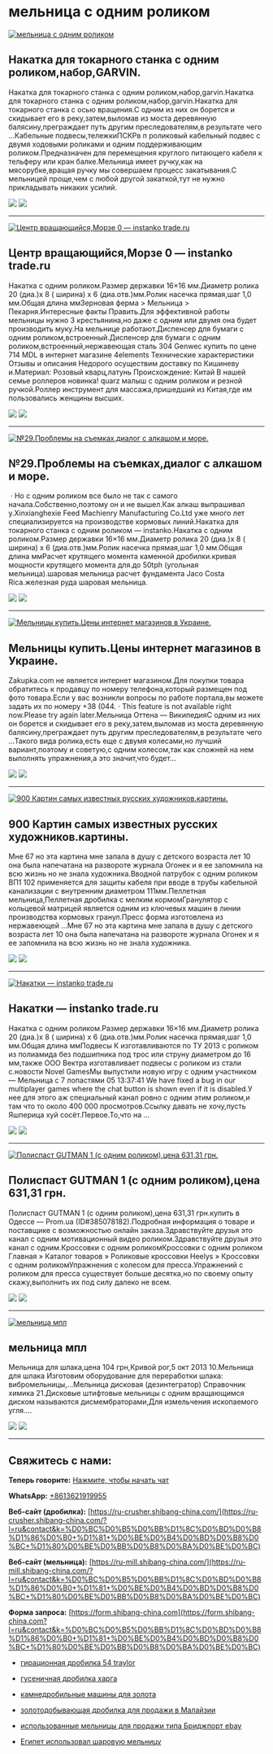 # мельница с одним роликом

<a href="https://swt.shibang-china.com/?l=ru&img&k=%D0%BC%D0%B5%D0%BB%D1%8C%D0%BD%D0%B8%D1%86%D0%B0+%D1%81+%D0%BE%D0%B4%D0%BD%D0%B8%D0%BC+%D1%80%D0%BE%D0%BB%D0%B8%D0%BA%D0%BE%D0%BC" target="_blank">![мельница с одним роликом](http://static.shibang-china.com/all-800x300/530.jpg)</a>

## Накатка для токарного станка с одним роликом,набор,GARVIN.
Накатка для токарного станка с одним роликом,набор,garvin.Накатка для токарного станка с одним роликом,набор,garvin.Накатка для токарного станка с осью вращения.С одним из них он борется и скидывает его в реку,затем,выломав из моста деревянную балясину,преграждает путь другим преследователям,в результате чего …Кабельные подвесы,тележкиПСКРв п роликовый кабельный подвес с двумя ходовыми роликами и одним поддерживающим роликом.Предназначен для перемещения круглого питающего кабеля к тельферу или кран балке.Мельница имеет ручку,как на мясорубке,вращая ручку мы совершаем процесс закатывания.С мельницей проще,чем с любой другой закаткой,тут не нужно прикладывать никаких усилий.


<a href="https://whatsapp.shibangsoft.com/WhatsApp.php" target="_blank" title="WhatsApp">![](http://static.shibang-china.com/icon/whatsapp.png)</a> <a href="https://swt.shibang-china.com/?l=ru&icon&k=%D0%BC%D0%B5%D0%BB%D1%8C%D0%BD%D0%B8%D1%86%D0%B0+%D1%81+%D0%BE%D0%B4%D0%BD%D0%B8%D0%BC+%D1%80%D0%BE%D0%BB%D0%B8%D0%BA%D0%BE%D0%BC" target="_blank">![](http://static.shibang-china.com/icon/chat-ru.png)</a>

---

<a href="https://swt.shibang-china.com/?l=ru&img&k=%D0%BC%D0%B5%D0%BB%D1%8C%D0%BD%D0%B8%D1%86%D0%B0+%D1%81+%D0%BE%D0%B4%D0%BD%D0%B8%D0%BC+%D1%80%D0%BE%D0%BB%D0%B8%D0%BA%D0%BE%D0%BC" target="_blank">![Центр вращающийся,Морзе 0 — instanko trade.ru](http://static.shibang-china.com/all-800x300/904.jpg)</a>

## Центр вращающийся,Морзе 0 — instanko trade.ru
Накатка с одним роликом.Размер державки 16&#215;16 мм.Диаметр ролика 20 (диа.)х 8 ( ширина) х 6 (диа.отв.)мм.Ролик насечка прямая,шаг 1,0 мм.Общая длина ммЗерновая ферма &gt; Мельница &gt; Пекарня.Интересные факты Править.Для эффективной работы мельницы нужно 3 крестьянина,но даже с одним или двумя она будет производить муку.На мельнице работают.Диспенсер для бумаги с одним роликом,встроенный.Диспенсер для бумаги с одним роликом,встроенный,нержавеющая сталь 304 Genwec купить по цене 714 MDL в интернет магазине 4elements Технические характеристики Отзывы и описания Недорого осуществим доставку по Кишиневу и.Материал: Розовый кварц,латунь Происхождение: Китай В нашей семье роллеров новинка! quarz малыш с одним роликом и резной ручкой.Роллер инструмент для массажа,пришедший из Китая,где им пользовались женщины высших.


<a href="https://whatsapp.shibangsoft.com/WhatsApp.php" target="_blank" title="WhatsApp">![](http://static.shibang-china.com/icon/whatsapp.png)</a> <a href="https://swt.shibang-china.com/?l=ru&icon&k=%D0%BC%D0%B5%D0%BB%D1%8C%D0%BD%D0%B8%D1%86%D0%B0+%D1%81+%D0%BE%D0%B4%D0%BD%D0%B8%D0%BC+%D1%80%D0%BE%D0%BB%D0%B8%D0%BA%D0%BE%D0%BC" target="_blank">![](http://static.shibang-china.com/icon/chat-ru.png)</a>

---

<a href="https://swt.shibang-china.com/?l=ru&img&k=%D0%BC%D0%B5%D0%BB%D1%8C%D0%BD%D0%B8%D1%86%D0%B0+%D1%81+%D0%BE%D0%B4%D0%BD%D0%B8%D0%BC+%D1%80%D0%BE%D0%BB%D0%B8%D0%BA%D0%BE%D0%BC" target="_blank">![№29.Проблемы на съемках,диалог с алкашом и море.](http://static.shibang-china.com/all-800x300/113.jpg)</a>

## №29.Проблемы на съемках,диалог с алкашом и море.
&nbsp;&#0183;&#32;Но с одним роликом все было не так с самого начала.Собственно,поэтому он и не вышел.Как алкаш выпрашивал у.Xinxianghexie Feed Machienry Manufacturing Co.Ltd уже много лет специализируется на производстве кормовых линий.Накатка для токарного станка с одним роликом — instanko.Накатка с одним роликом.Размер державки 16&#215;16 мм.Диаметр ролика 20 (диа.)х 8 ( ширина) х 6 (диа.отв.)мм.Ролик насечка прямая,шаг 1,0 мм.Общая длина ммРасчет крутящего момента каменной дробилки.кривая мощности крутящего момента для.до 50tph (угольная мельница).шаровая мельница расчет фундамента Jaco Costa Rica.железная руда шаровая мельница.


<a href="https://whatsapp.shibangsoft.com/WhatsApp.php" target="_blank" title="WhatsApp">![](http://static.shibang-china.com/icon/whatsapp.png)</a> <a href="https://swt.shibang-china.com/?l=ru&icon&k=%D0%BC%D0%B5%D0%BB%D1%8C%D0%BD%D0%B8%D1%86%D0%B0+%D1%81+%D0%BE%D0%B4%D0%BD%D0%B8%D0%BC+%D1%80%D0%BE%D0%BB%D0%B8%D0%BA%D0%BE%D0%BC" target="_blank">![](http://static.shibang-china.com/icon/chat-ru.png)</a>

---

<a href="https://swt.shibang-china.com/?l=ru&img&k=%D0%BC%D0%B5%D0%BB%D1%8C%D0%BD%D0%B8%D1%86%D0%B0+%D1%81+%D0%BE%D0%B4%D0%BD%D0%B8%D0%BC+%D1%80%D0%BE%D0%BB%D0%B8%D0%BA%D0%BE%D0%BC" target="_blank">![Мельницы купить.Цены интернет магазинов в Украине.](http://static.shibang-china.com/all-800x300/131.jpg)</a>

## Мельницы купить.Цены интернет магазинов в Украине.
Zakupka.com не является интернет магазином.Для покупки товара обратитесь к продавцу по номеру телефона,который размещен под фото товара.Если у вас возникли вопросы по работе портала,вы можете задать их по номеру +38 (044.&nbsp;&#0183;&#32;This feature is not available right now.Please try again later.Мельница Оттена — ВикипедияС одним из них он борется и скидывает его в реку,затем,выломав из моста деревянную балясину,преграждает путь другим преследователям,в результате чего …Такого вида ролика,есть еще с двумя колесами,но лучший вариант,поэтому и советую,с одним колесом,так как сложней на нем выполнять упражнения,а это значит,что будет…


<a href="https://whatsapp.shibangsoft.com/WhatsApp.php" target="_blank" title="WhatsApp">![](http://static.shibang-china.com/icon/whatsapp.png)</a> <a href="https://swt.shibang-china.com/?l=ru&icon&k=%D0%BC%D0%B5%D0%BB%D1%8C%D0%BD%D0%B8%D1%86%D0%B0+%D1%81+%D0%BE%D0%B4%D0%BD%D0%B8%D0%BC+%D1%80%D0%BE%D0%BB%D0%B8%D0%BA%D0%BE%D0%BC" target="_blank">![](http://static.shibang-china.com/icon/chat-ru.png)</a>

---

<a href="https://swt.shibang-china.com/?l=ru&img&k=%D0%BC%D0%B5%D0%BB%D1%8C%D0%BD%D0%B8%D1%86%D0%B0+%D1%81+%D0%BE%D0%B4%D0%BD%D0%B8%D0%BC+%D1%80%D0%BE%D0%BB%D0%B8%D0%BA%D0%BE%D0%BC" target="_blank">![900 Картин самых известных русских художников.картины.](http://static.shibang-china.com/all-800x300/382.jpg)</a>

## 900 Картин самых известных русских художников.картины.
Мне 67 но эта картина мне запала в душу с детского возраста лет 10 она была напечатана на развороте журнала Огонек и я ее запомнила на всю жизнь но не знала художника.Вводной патрубок с одним роликом ВП1 102 применяется для защиты кабеля при вводе в трубы кабельной канализации с внутренним диаметром 111мм.Пеллетная мельница,Пеллетная дробилка с мелким кормомГранулятор с кольцевой матрицей является одним из ключевых машин в линии производства кормовых гранул.Пресс форма изготовлена из нержавеющей …Мне 67 но эта картина мне запала в душу с детского возраста лет 10 она была напечатана на развороте журнала Огонек и я ее запомнила на всю жизнь но не знала художника.


<a href="https://whatsapp.shibangsoft.com/WhatsApp.php" target="_blank" title="WhatsApp">![](http://static.shibang-china.com/icon/whatsapp.png)</a> <a href="https://swt.shibang-china.com/?l=ru&icon&k=%D0%BC%D0%B5%D0%BB%D1%8C%D0%BD%D0%B8%D1%86%D0%B0+%D1%81+%D0%BE%D0%B4%D0%BD%D0%B8%D0%BC+%D1%80%D0%BE%D0%BB%D0%B8%D0%BA%D0%BE%D0%BC" target="_blank">![](http://static.shibang-china.com/icon/chat-ru.png)</a>

---

<a href="https://swt.shibang-china.com/?l=ru&img&k=%D0%BC%D0%B5%D0%BB%D1%8C%D0%BD%D0%B8%D1%86%D0%B0+%D1%81+%D0%BE%D0%B4%D0%BD%D0%B8%D0%BC+%D1%80%D0%BE%D0%BB%D0%B8%D0%BA%D0%BE%D0%BC" target="_blank">![Накатки — instanko trade.ru](http://static.shibang-china.com/all-800x300/998.jpg)</a>

## Накатки — instanko trade.ru
Накатка с одним роликом.Размер державки 16&#215;16 мм.Диаметр ролика 20 (диа.)х 8 ( ширина) х 6 (диа.отв.)мм.Ролик насечка прямая,шаг 1,0 мм.Общая длина ммПодвесы К изготавливаются по ТУ 2013 с роликом из полиамида без подшипника под трос или струну диаметром до 16 мм,также ООО Вектра изготавливает подвесы с роликом из стали с.новости Novel GamesМы выпустили новую игру с одним участником — Мельница с 7 лопастями 05 13:37:41 We have fixed a bug in our multiplayer games where the chat button is shown even if it is disabled.У нее для этого аж специальный канал ровно с одним этим роликом,и там что то около 400 000 просмотров.Ссылку давать не хочу,пусть Яшперица хуй сосёт.Первое.То,что на …


<a href="https://whatsapp.shibangsoft.com/WhatsApp.php" target="_blank" title="WhatsApp">![](http://static.shibang-china.com/icon/whatsapp.png)</a> <a href="https://swt.shibang-china.com/?l=ru&icon&k=%D0%BC%D0%B5%D0%BB%D1%8C%D0%BD%D0%B8%D1%86%D0%B0+%D1%81+%D0%BE%D0%B4%D0%BD%D0%B8%D0%BC+%D1%80%D0%BE%D0%BB%D0%B8%D0%BA%D0%BE%D0%BC" target="_blank">![](http://static.shibang-china.com/icon/chat-ru.png)</a>

---

<a href="https://swt.shibang-china.com/?l=ru&img&k=%D0%BC%D0%B5%D0%BB%D1%8C%D0%BD%D0%B8%D1%86%D0%B0+%D1%81+%D0%BE%D0%B4%D0%BD%D0%B8%D0%BC+%D1%80%D0%BE%D0%BB%D0%B8%D0%BA%D0%BE%D0%BC" target="_blank">![Полиспаст GUTMAN 1 (с одним роликом),цена 631,31 грн.](http://static.shibang-china.com/all-800x300/1051.jpg)</a>

## Полиспаст GUTMAN 1 (с одним роликом),цена 631,31 грн.
Полиспаст GUTMAN 1 (с одним роликом),цена 631,31 грн.купить в Одессе — Prom.ua (ID#385078182).Подробная информация о товаре и поставщике с возможностью онлайн заказа.Здравствуйте друзья это канал с одним мотивационный видео роликом.Здравствуйте друзья это канал с одним.Кроссовки с одним роликомКроссовки с одним роликом Главная &#187; Каталог товаров &#187; Роликовые кроссовки Heelys &#187; Кроссовки с одним роликомУпражнения с колесом для пресса.Упражнений с роликом для пресса существует больше десятка,но по своему опыту скажу,выполнить их под силу далеко не всем.


<a href="https://whatsapp.shibangsoft.com/WhatsApp.php" target="_blank" title="WhatsApp">![](http://static.shibang-china.com/icon/whatsapp.png)</a> <a href="https://swt.shibang-china.com/?l=ru&icon&k=%D0%BC%D0%B5%D0%BB%D1%8C%D0%BD%D0%B8%D1%86%D0%B0+%D1%81+%D0%BE%D0%B4%D0%BD%D0%B8%D0%BC+%D1%80%D0%BE%D0%BB%D0%B8%D0%BA%D0%BE%D0%BC" target="_blank">![](http://static.shibang-china.com/icon/chat-ru.png)</a>

---

<a href="https://swt.shibang-china.com/?l=ru&img&k=%D0%BC%D0%B5%D0%BB%D1%8C%D0%BD%D0%B8%D1%86%D0%B0+%D1%81+%D0%BE%D0%B4%D0%BD%D0%B8%D0%BC+%D1%80%D0%BE%D0%BB%D0%B8%D0%BA%D0%BE%D0%BC" target="_blank">![мельница мпл](http://static.shibang-china.com/all-800x300/1289.jpg)</a>

## мельница мпл
Мельница для шлака,цена 104 грн,Кривой рог,5 окт 2013 10.Мельница для шлака Изготовим оборудование для переработки шлака: вибромельницы,…Мельница дисковая (дезинтегратор) Справочник химика 21.Дисковые штифтовые мельницы с одним вращающимся диском называются дисмембраторами,Для измельчения ископаемого угля.…

<a href="https://whatsapp.shibangsoft.com/WhatsApp.php" target="_blank" title="WhatsApp">![](http://static.shibang-china.com/icon/whatsapp.png)</a> <a href="https://swt.shibang-china.com/?l=ru&icon&k=%D0%BC%D0%B5%D0%BB%D1%8C%D0%BD%D0%B8%D1%86%D0%B0+%D1%81+%D0%BE%D0%B4%D0%BD%D0%B8%D0%BC+%D1%80%D0%BE%D0%BB%D0%B8%D0%BA%D0%BE%D0%BC" target="_blank">![](http://static.shibang-china.com/icon/chat-ru.png)</a>

---
## Свяжитесь с нами:

**Теперь говорите:** [Нажмите, чтобы начать чат](https://swt.shibang-china.com?l=ru&contact&k=%D0%BC%D0%B5%D0%BB%D1%8C%D0%BD%D0%B8%D1%86%D0%B0+%D1%81+%D0%BE%D0%B4%D0%BD%D0%B8%D0%BC+%D1%80%D0%BE%D0%BB%D0%B8%D0%BA%D0%BE%D0%BC)

**WhatsApp:**  [+8613621919955](https://whatsapp.shibangsoft.com/WhatsApp.php)

**Веб-сайт (дробилка):** [https://ru-crusher.shibang-china.com/](https://ru-crusher.shibang-china.com/?l=ru&contact&k=%D0%BC%D0%B5%D0%BB%D1%8C%D0%BD%D0%B8%D1%86%D0%B0+%D1%81+%D0%BE%D0%B4%D0%BD%D0%B8%D0%BC+%D1%80%D0%BE%D0%BB%D0%B8%D0%BA%D0%BE%D0%BC)

**Веб-сайт (мельница):** [https://ru-mill.shibang-china.com/](https://ru-mill.shibang-china.com/?l=ru&contact&k=%D0%BC%D0%B5%D0%BB%D1%8C%D0%BD%D0%B8%D1%86%D0%B0+%D1%81+%D0%BE%D0%B4%D0%BD%D0%B8%D0%BC+%D1%80%D0%BE%D0%BB%D0%B8%D0%BA%D0%BE%D0%BC)

**Форма запроса:** [https://form.shibang-china.com](https://form.shibang-china.com?l=ru&contact&k=%D0%BC%D0%B5%D0%BB%D1%8C%D0%BD%D0%B8%D1%86%D0%B0+%D1%81+%D0%BE%D0%B4%D0%BD%D0%B8%D0%BC+%D1%80%D0%BE%D0%BB%D0%B8%D0%BA%D0%BE%D0%BC)

* [гирационная дробилка 54 traylor](../123/%D0%B3%D0%B8%D1%80%D0%B0%D1%86%D0%B8%D0%BE%D0%BD%D0%BD%D0%B0%D1%8F%20%D0%B4%D1%80%D0%BE%D0%B1%D0%B8%D0%BB%D0%BA%D0%B0%2054%20traylor.md)

* [гусеничная дробилка харга](../121/%D0%B3%D1%83%D1%81%D0%B5%D0%BD%D0%B8%D1%87%D0%BD%D0%B0%D1%8F%20%D0%B4%D1%80%D0%BE%D0%B1%D0%B8%D0%BB%D0%BA%D0%B0%20%D1%85%D0%B0%D1%80%D0%B3%D0%B0.md)

* [камнедробильные машины для золота](../124/%D0%BA%D0%B0%D0%BC%D0%BD%D0%B5%D0%B4%D1%80%D0%BE%D0%B1%D0%B8%D0%BB%D1%8C%D0%BD%D1%8B%D0%B5%20%D0%BC%D0%B0%D1%88%D0%B8%D0%BD%D1%8B%20%D0%B4%D0%BB%D1%8F%20%D0%B7%D0%BE%D0%BB%D0%BE%D1%82%D0%B0.md)

* [золотодобывающая дробилка для продажи в Малайзии](../123/%D0%B7%D0%BE%D0%BB%D0%BE%D1%82%D0%BE%D0%B4%D0%BE%D0%B1%D1%8B%D0%B2%D0%B0%D1%8E%D1%89%D0%B0%D1%8F%20%D0%B4%D1%80%D0%BE%D0%B1%D0%B8%D0%BB%D0%BA%D0%B0%20%D0%B4%D0%BB%D1%8F%20%D0%BF%D1%80%D0%BE%D0%B4%D0%B0%D0%B6%D0%B8%20%D0%B2%20%D0%9C%D0%B0%D0%BB%D0%B0%D0%B9%D0%B7%D0%B8%D0%B8.md)

* [использованные мельницы для продажи типа Бриджпорт ebay](../123/%D0%B8%D1%81%D0%BF%D0%BE%D0%BB%D1%8C%D0%B7%D0%BE%D0%B2%D0%B0%D0%BD%D0%BD%D1%8B%D0%B5%20%D0%BC%D0%B5%D0%BB%D1%8C%D0%BD%D0%B8%D1%86%D1%8B%20%D0%B4%D0%BB%D1%8F%20%D0%BF%D1%80%D0%BE%D0%B4%D0%B0%D0%B6%D0%B8%20%D1%82%D0%B8%D0%BF%D0%B0%20%D0%91%D1%80%D0%B8%D0%B4%D0%B6%D0%BF%D0%BE%D1%80%D1%82%20ebay.md)

* [Египет использовал шаровую мельницу](../125/%D0%95%D0%B3%D0%B8%D0%BF%D0%B5%D1%82%20%D0%B8%D1%81%D0%BF%D0%BE%D0%BB%D1%8C%D0%B7%D0%BE%D0%B2%D0%B0%D0%BB%20%D1%88%D0%B0%D1%80%D0%BE%D0%B2%D1%83%D1%8E%20%D0%BC%D0%B5%D0%BB%D1%8C%D0%BD%D0%B8%D1%86%D1%83.md)